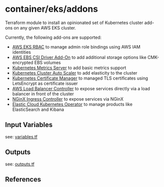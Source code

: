 # container/eks/addons 

Terraform module to install an opinionated set of Kubernetes cluster add-ons on any given AWS EKS cluster.

Currently,  the following add-ons are supported:

* [AWS EKS RBAC](../addon/rbac/README.md) to manage admin role bindings using AWS IAM identities
* [AWS EBS CSI Driver Add-On](../addon/aws-ebs-csi-driver/README.md) to add additional storage options like CMK-encrypted EBS volumes
* [Kubernetes Metrics Server](../addon/metrics-server/README.md) to add basic metrics support
* [Kubernetes Cluster Auto Scaler](../addon/cluster-autoscaler/README.md) to add elasticity to the cluster
* [Kubernetes Certificate Manager](../addon/cert-manager/README.md) to managed TLS certificates using LetsEncrypt as certificate issuer
* [AWS Load Balancer Controller](../addon/ingress-aws/README.md) to expose services directly via a load balancer in front of the cluster
* [NGinX Ingress Controller](../addon/ingress-nginx/README.md) to expose services via NGinX
* [Elastic Cloud Kubernetes Operator](../addon/eck-operator/README.md) to manage products like ElasticSearch and Kibana

## Input Variables

see: [variables.tf](variables.tf)

## Outputs

see: [outputs.tf](outputs.tf)

## References
